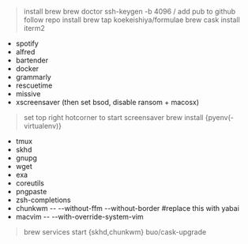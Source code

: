 > install brew
> brew doctor
> ssh-keygen -b 4096 / add pub to github
> follow repo install
> brew tap koekeishiya/formulae
> brew cask install iterm2
  + spotify
  + alfred
  + bartender
  + docker
  + grammarly
  + rescuetime
  + missive
  + xscreensaver (then set bsod, disable ransom + macosx)
> set top right hotcorner to start screensaver
> brew install {pyenv(-virtualenv)}
  + tmux 
  + skhd
  + gnupg
  + wget
  + exa
  + coreutils
  + pngpaste
  + zsh-completions
  + chunkwm -- --without-ffm --without-border #replace this with yabai
  + macvim -- --with-override-system-vim
> brew services start {skhd,chunkwm}
> buo/cask-upgrade
